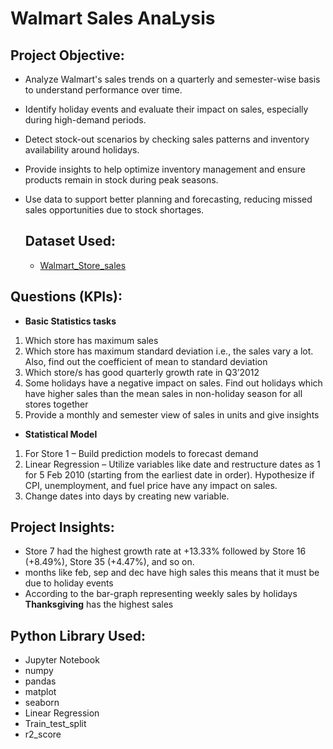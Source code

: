# Walmart Sales AnaLysis
## Project Objective:
- Analyze Walmart's sales trends on a quarterly and semester-wise basis to understand performance over time.
- Identify holiday events and evaluate their impact on sales, especially during high-demand periods.
- Detect stock-out scenarios by checking sales patterns and inventory availability around holidays.
- Provide insights to help optimize inventory management and ensure products remain in stock during peak seasons.
- Use data to support better planning and forecasting, reducing missed sales opportunities due to stock shortages.

  ## Dataset Used:
  - <a href= "https://github.com/rajakumar8700/Project_2/blob/main/Walmart_Store_sales.csv">Walmart_Store_sales</a>

## Questions (KPIs):

- **Basic Statistics tasks**
1. Which store has maximum sales
2. Which store has maximum standard deviation i.e., the sales vary a lot. Also, find out the coefficient of mean to standard deviation
3. Which store/s has good quarterly growth rate in Q3’2012
4. Some holidays have a negative impact on sales. Find out holidays which have higher sales than the mean sales in non-holiday season for all stores together
5. Provide a monthly and semester view of sales in units and give insights

- **Statistical Model**
1. For Store 1 – Build  prediction models to forecast demand
2. Linear Regression – Utilize variables like date and restructure dates as 1 for 5 Feb 2010 (starting from the earliest date in order). Hypothesize if CPI, unemployment, and fuel price have any impact on sales.
3. Change dates into days by creating new variable.

## Project Insights:
- Store 7 had the highest growth rate at +13.33% followed by Store 16 (+8.49%), Store 35 (+4.47%), and so on.
- months like feb, sep and dec have high sales this means that it must be due to holiday events
- According to the bar-graph representing weekly sales by holidays **Thanksgiving** has the highest sales 

## Python Library Used:
- Jupyter Notebook
-  numpy
- pandas
- matplot
- seaborn
- Linear Regression
- Train_test_split
- r2_score
